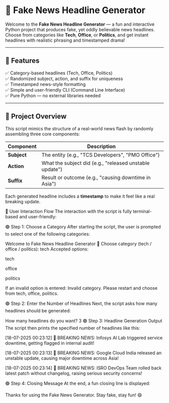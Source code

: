 # 📰 Fake News Headline Generator

Welcome to the **Fake News Headline Generator** — a fun and interactive Python project that produces fake, yet oddly believable news headlines. Choose from categories like **Tech**, **Office**, or **Politics**, and get instant headlines with realistic phrasing and timestamped drama!

---

## 📌 Features

✅ Category-based headlines (Tech, Office, Politics)  
✅ Randomized subject, action, and suffix for uniqueness  
✅ Timestamped news-style formatting  
✅ Simple and user-friendly CLI (Command Line Interface)  
✅ Pure Python — no external libraries needed  

---

## 🧠 Project Overview

This script mimics the structure of a real-world news flash by randomly assembling three core components:

| Component | Description |
|----------|-------------|
| **Subject** | The entity (e.g., "TCS Developers", "PMO Office") |
| **Action**  | What the subject did (e.g., "released unstable update") |
| **Suffix**  | Result or outcome (e.g., "causing downtime in Asia") |

Each generated headline includes a **timestamp** to make it feel like a real breaking update.

🧭 User Interaction Flow 
The interaction with the script is fully terminal-based and user-friendly:

🟢 Step 1: Choose a Category
After starting the script, the user is prompted to select one of the following categories:


Welcome to Fake News Headline Generator 🎉
Choose category (tech / office / politics): tech
Accepted options:

tech

office

politics

If an invalid option is entered:
Invalid category. Please restart and choose from tech, office, politics.

🟢 Step 2: Enter the Number of Headlines
Next, the script asks how many headlines should be generated:


How many headlines do you want? 3
🟢 Step 3: Headline Generation Output
The script then prints the specified number of headlines like this:


[18-07-2025 00:23:12] 🚨 BREAKING NEWS: Infosys AI Lab triggered service downtime, getting flagged in internal audit!

[18-07-2025 00:23:13] 🚨 BREAKING NEWS: Google Cloud India released an unstable update, causing major downtime across Asia!

[18-07-2025 00:23:14] 🚨 BREAKING NEWS: ISRO DevOps Team rolled back latest patch without changelog, raising serious security concerns!

🟢 Step 4: Closing Message
At the end, a fun closing line is displayed:

Thanks for using the Fake News Generator. Stay fake, stay fun! 😄


